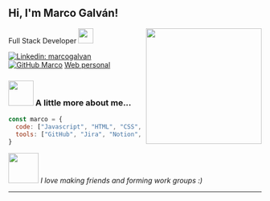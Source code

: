 


<h2> Hi, I'm Marco Galván! </h2>
<img align='right' src="https://media.giphy.com/media/fuJPZBIIqzbt1kAYVc/giphy.gif" width="230">
Full Stack Developer <img src="https://media.giphy.com/media/ZVik7pBtu9dNS/giphy.gif" width="30"> 
</em></p>

[![Linkedin: marcogalvan](https://img.shields.io/badge/-marcogalván-blue?style=flat-square&logo=Linkedin&logoColor=white&link=https://www.linkedin.com/in/marcoagalvan/)](https://www.linkedin.com/in/marcoagalvan/)
[![GitHub Marco](https://img.shields.io/github/followers/marco?label=follow&style=social)](https://github.com/elmacro1)
[Web personal](https://marco-galvan.online)


### <img src="https://media.giphy.com/media/VgCDAzcKvsR6OM0uWg/giphy.gif" width="50"> A little more about me...  

```javascript
const marco = {
  code: ["Javascript", "HTML", "CSS", "PostgreSQL", "Typescript", "React-Native", "NextJS", "React", "Redux", "Node", "Express", "Sequelize", "Firebase", "MaterialUI", "Styled-Components"],
  tools: ["GitHub", "Jira", "Notion", "GitLab", "BitBucket"]
}
```

<img src="https://media.giphy.com/media/LnQjpWaON8nhr21vNW/giphy.gif" width="60"> <em>I love making friends and forming work groups :)</em>

---
